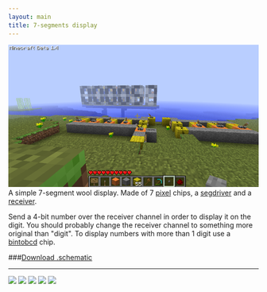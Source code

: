 ```yaml
---
layout: main
title: 7-segments display
---
```


![7-segment digits of a digital clock](/images/rcdigit6.png)
A simple 7-segment wool display. Made of 7 [pixel](/circuitdocs/Pixel.html) chips, a [segdriver](/circuitdocs/Segdriver.html) and a [receiver](/circuitdocs/Receiver.html).

Send a 4-bit number over the receiver channel in order to display it on the digit. You should probably change the receiver channel to something more original than "digit".
To display numbers with more than 1 digit use a [bintobcd](/circuitdocs/Bintobcd.html) chip.

###[Download .schematic](7segdigit.schematic)

* * *

![](rcdigit1.png)
![](rcdigit2.png)
![](rcdigit3.png)
![](rcdigit4.png)
![](rcdigit5.png)